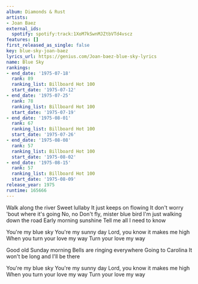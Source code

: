 ```yaml
---
album: Diamonds & Rust
artists:
- Joan Baez
external_ids:
  spotify: spotify:track:1XoM7kSwnMJZtbVTd4vscz
features: []
first_released_as_single: false
key: blue-sky-joan-baez
lyrics_url: https://genius.com/Joan-baez-blue-sky-lyrics
name: Blue Sky
rankings:
- end_date: '1975-07-18'
  rank: 89
  ranking_list: Billboard Hot 100
  start_date: '1975-07-12'
- end_date: '1975-07-25'
  rank: 78
  ranking_list: Billboard Hot 100
  start_date: '1975-07-19'
- end_date: '1975-08-01'
  rank: 67
  ranking_list: Billboard Hot 100
  start_date: '1975-07-26'
- end_date: '1975-08-08'
  rank: 57
  ranking_list: Billboard Hot 100
  start_date: '1975-08-02'
- end_date: '1975-08-15'
  rank: 57
  ranking_list: Billboard Hot 100
  start_date: '1975-08-09'
release_year: 1975
runtime: 165666
---
```

Walk along the river
Sweet lullaby
It just keeps on flowing
It don't worry 'bout where it's going
No, no
Don't fly, mister blue bird
I'm just walking down the road
Early morning sunshine
Tell me all I need to know

You're my blue sky
You're my sunny day
Lord, you know it makes me high
When you turn your love my way
Turn your love my way

Good old Sunday morning
Bells are ringing everywhere
Going to Carolina
It won't be long and I'll be there

You're my blue sky
You're my sunny day
Lord, you know it makes me high
When you turn your love my way
Turn your love my way
